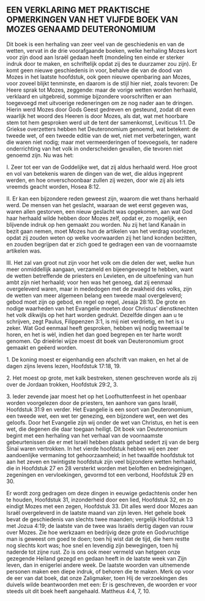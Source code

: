 ## EEN VERKLARING MET PRAKTISCHE OPMERKINGEN VAN HET VIJFDE BOEK VAN MOZES GENAAMD DEUTERONOMIUM

Dit boek is een herhaling van zeer veel van de geschiedenis en van de wetten, vervat in de drie voorafgaande boeken, welke herhaling Mozes kort voor zijn dood aan Israël gedaan heeft (mondeling ten einde er sterker indruk door te maken, en schriftelijk opdat zij des te duurzamer zou zijn). Er komt geen nieuwe geschiedenis in voor, behalve die van de dood van Mozes in het laatste hoofdstuk, ook geen nieuwe openbaring aan Mozes, voor zoveel blijkt tenminste, en daarom is de stijl hier niet, zoals tevoren: De Heere sprak tot Mozes, zeggende: maar de vorige wetten worden herhaald, verklaard en uitgebreid, sommige bijzondere voorschriften er aan toegevoegd met uitvoerige redeneringen om ze nog nader aan te dringen. Hierin werd Mozes door Gods Geest gedreven en gesteund, zodat dit even waarlijk het woord des Heeren is door Mozes, als dat, wat met hoorbare stem tot hem gesproken werd uit de tent der samenkomst, Leviticus 1:1. 
De Griekse overzetters hebben het Deuteronomium genoemd, wat betekent: de tweede wet, of een tweede editie van de wet, niet met verbeteringen, want die waren niet nodig; maar met vermeerderingen of toevoegsels, ter nadere onderrichting van het volk in onderscheiden gevallen, die tevoren niet genoemd zijn. Nu was het:

I. Zeer tot eer van de Goddelijke wet, dat zij aldus herhaald werd. Hoe groot en vol van betekenis waren de dingen van de wet, die aldus ingeprent werden, en hoe onverschoonbaar zullen zij wezen, door wie zij als iets vreemds geacht worden, Hosea 8:12.

II. Er kan een bijzondere reden geweest zijn, waarom die wet thans herhaald werd. De mensen van het geslacht, waaraan de wet eerst gegeven was, waren allen gestorven, een nieuw geslacht was opgekomen, aan wat God haar herhaald wilde hebben door Mozes zelf, opdat er, zo mogelijk, een blijvende indruk op hen gemaakt zou worden. Nu zij het land Kanaän in bezit gaan nemen, moet Mozes hun de artikelen van het verdrag voorlezen, opdat zij zouden weten op welke voorwaarden zij het land konden bezitten, en zouden begrijpen dat er zich goed te gedragen een van de voornaamste artikelen was.

III. Het zal van groot nut zijn voor het volk om die delen der wet, welke hun meer onmiddellijk aangaan, verzameld en bijeengevoegd te hebben, want de wetten betreffende de priesters en Levieten, en de uitoefening van hun ambt zijn niet herhaald; voor hen was het genoeg, dat zij eenmaal overgeleverd waren, maar in mededogen met de zwakheid des volks, zijn de wetten van meer algemeen belang een tweede maal overgeleverd; gebod moet zijn op gebod, en regel op regel, Jesaja 28:10. De grote en nodige waarheden van het Evangelie moeten door Christus’ dienstknechten het volk dikwijls op het hart worden gedrukt. Dezelfde dingen aan u te schrijven, zegt Paulus, Filippenzen 3:1, is mij niet verdrietig, en het is u zeker. Wat God eenmaal heeft gesproken, hebben wij nodig tweemaal te horen, en het is wèl, indien het dan goed begrepen en ter harte wordt genomen. Op drieërlei wijze moest dit boek van Deuteronomium groot gemaakt en geëerd worden.

1\. De koning moest er eigenhandig een afschrift van maken, en het al de dagen zijns levens lezen, Hoofdstuk 17:18, 19.

2\. Het moest op grote, met kalk bestreken, stenen geschreven worde als zij over de Jordaan trokken, Hoofdstuk 29:2, 3.

3\. Ieder zevende jaar moest het op het Loofhuttenfeest in het openbaar worden voorgelezen door de priesters, ten aanhore van gans Israël, Hoofdstuk 31:9 en verder. Het Evangelie is een soort van Deuteronomium, een tweede wet, een wet ter genezing, een bijzondere wet, een wet des geloofs. Door het Evangelie zijn wij onder de wet van Christus, en het is een wet, die degenen die daar toegaan heiligt. Dit boek van Deuteronomium begint met een herhaling van het verhaal van de voornaamste gebeurtenissen die er met Israël hebben plaats gehad sedert zij van de berg Sinaï waren vertrokken. In het vierde hoofdstuk hebben wij een zeer aandoenlijke vermaning tot gehoorzaamheid; in het twaalfde hoofdstuk tot aan het zeven en twintigste hoofdstuk zijn veel bijzondere wetten herhaald, die in Hoofdstuk 27 en 28 versterkt worden met beloften en bedreigingen, zegeningen en vervloekingen, gevormd tot een verbond, Hoofdstuk 29 en 30. 

Er wordt zorg gedragen om deze dingen in eeuwige gedachtenis onder hen te houden, Hoofdstuk 31, inzonderheid door een lied, Hoofdstuk 32, en zo eindigt Mozes met een zegen, Hoofdstuk 33. Dit alles werd door Mozes aan Israël overgeleverd in de laatste maand van zijn leven. Het gehele boek bevat de geschiedenis van slechts twee maanden; vergelijk Hoofdstuk 1:3 met Jozua 4:19; de laatste van de twee was Israëls dertig dagen van rouw over Mozes. Zie hoe werkzaam en bedrijvig deze grote en Godvruchtige man is geweest om goed te doen; toen hij wist dat de tijd, die hem restte nog slechts kort was; hoe snel en levendig zijn bewegingen, toen hij naderde tot zijne rust. Zo is ons ook meer vermeld van hetgeen onze gezegende Heiland gezegd en gedaan heeft in de laatste week van Zijn leven, dan in enigerlei andere week. 
De laatste woorden van uitnemende personen maken een diepe indruk, of behoren die te maken. Merk op voor de eer van dat boek, dat onze Zaligmaker, toen Hij de verzoekingen des duivels wilde beantwoorden met een: Er is geschreven, de woorden er voor steeds uit dit boek heeft aangehaald. Mattheus 4:4, 7, 10.

 
